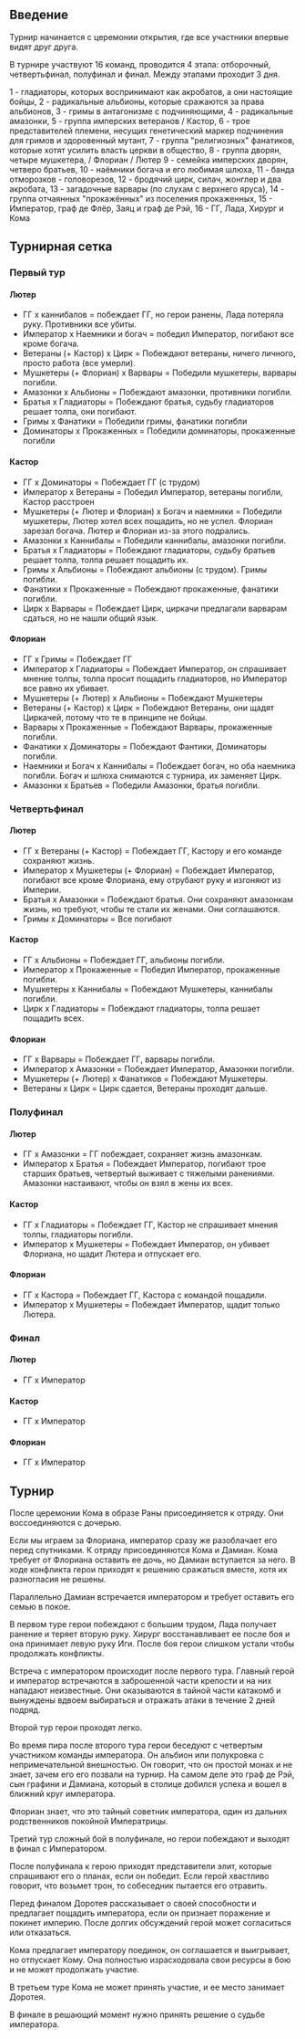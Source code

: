 ## Введение

Турнир начинается с церемонии открытия, где все участники впервые видят друг друга.

В турнире участвуют 16 команд, проводится 4 этапа: отборочный, четвертьфинал, полуфинал и финал. Между этапами проходит 3 дня.

1 - гладиаторы, которых воспринимают как акробатов, а они настоящие бойцы,
2 - радикальные альбионы, которые сражаются за права альбионов,
3 - гримы в антагонизме с подчиняющими,
4 - радикальные амазонки,
5 - группа имперских ветеранов / Кастор,
6 - трое представителей племени, несущих генетический маркер подчинения для гримов и здоровенный мутант,
7 - группа "религиозных" фанатиков, которые хотят усилить власть церкви в общество,
8 - группа дворян, четыре мушкетера, / Флориан / Лютер
9 - семейка имперских дворян, четверо братьев,
10 - наёмники богача и его любимая шлюха,
11 - банда отморозков - головорезов,
12 - бродячий цирк, силач, жонглер и два акробата,
13 - загадочные варвары (по слухам с верхнего яруса),
14 - группа отчаянных "прокажённых" из поселения прокаженных,
15 - Император, граф де Флёр, Заяц и граф де Рэй,
16 - ГГ, Лада, Хирург и Кома

## Турнирная сетка

### Первый тур

#### Лютер

* ГГ х каннибалов = побеждает ГГ, но герои ранены, Лада потеряла руку. Противники все убиты.
* Император х Наемники и богач = победил Император, погибают все кроме богача.
* Ветераны (+ Кастор) х Цирк = Побеждают ветераны, ничего личного, просто работа (все умерли).
* Мушкетеры (+ Флориан) х Варвары = Победили мушкетеры, варвары погибли.
* Амазонки х Альбионы = Побеждают амазонки, противники погибли.
* Братья х Гладиаторы = Побеждают братья, судьбу гладиаторов решает толпа, они погибают.
* Гримы х Фанатики = Победили гримы, фанатики погибли
* Доминаторы х Прокаженных = Победили доминаторы, прокаженные погибли

#### Кастор

* ГГ х Доминаторы = Побеждает ГГ (с трудом)
* Император х Ветераны = Победил Император, ветераны погибли, Кастор расстроен
* Мушкетеры (+ Лютер и Флориан) х Богач и наемники = Победили мушкетеры, Лютер хотел всех пощадить, но не успел. Флориан зарезал богача. Лютер и Флориан из-за этого подрались.
* Амазонки х Каннибалы = Победили каннибалы, амазонки погибли.
* Братья х Гладиаторы = Побеждают гладиаторы, судьбу братьев решает толпа, толпа решает пощадить их.
* Гримы х Альбионы = Побеждают альбионы (с трудом). Гримы погибли.
* Фанатики х Прокаженные = Побеждают прокаженные, фанатики погибли.
* Цирк х Варвары = Побеждает Цирк, циркачи предлагали варварам сдаться, но не нашли общий язык.

#### Флориан

* ГГ х Гримы = Побеждает ГГ
* Император х Гладиаторы = Побеждает Император, он спрашивает мнение толпы, толпа просит пощадить гладиаторов, но Император все равно их убивает.
* Мушкетеры (+ Лютер) х Альбионы = Побеждают Мушкетеры
* Ветераны (+ Кастор) х Цирк = Побеждают Ветераны, они щадят Циркачей, потому что те в принципе не бойцы.
* Варвары х Прокаженные = Побеждают Варвары, прокаженные погибли.
* Фанатики х Доминаторы = Побеждают Фантики, Доминаторы погибли.
* Наемники и Богач х Каннибалы = Побеждает богач, но оба наемника погибли. Богач и шлюха снимаются с турнира, их заменяет Цирк.
* Амазонки х Братьев = Победили Амазонки, братья погибли.

### Четвертьфинал

#### Лютер

* ГГ х Ветераны (+ Кастор) = Побеждает ГГ, Кастору и его команде сохраняют жизнь.
* Император х Мушкетеры (+ Флориан) = Побеждает Император, погибают все кроме Флориана, ему отрубают руку и изгоняют из Империи.
* Братья х Амазонки = Побеждают братья. Они сохраняют амазонкам жизнь, но требуют, чтобы те стали их женами. Они соглашаются.
* Гримы х Доминаторы = Все погибают

#### Кастор

* ГГ х Альбионы = Побеждает ГГ, альбионы погибли.
* Император х Прокаженные = Победил Император, прокаженные погибли.
* Мушкетеры х Каннибалы = Побеждают Мушкетеры, каннибалы погибли.
* Цирк х Гладиаторы = Побеждают гладиаторы, толпа решает пощадить всех.

#### Флориан

* ГГ х Варвары = Побеждает ГГ, варвары погибли.
* Император х Амазонки = Побеждает Император, Амазонки погибли.
* Мушкетеры (+ Лютер) х Фанатиков = Побеждают Мушкетеры.
* Ветераны х Цирк = Цирк сдается, Ветераны проходят дальше.

### Полуфинал

#### Лютер

* ГГ х Амазонки = ГГ побеждает, сохраняет жизнь амазонкам.
* Император х Братья = Побеждает Император, погибают трое старших братьев, четвертый выживает с тяжелыми ранениями. Амазонки настаивают, чтобы он взял в жены их всех.

#### Кастор

* ГГ х Гладиаторы = Побеждает ГГ, Кастор не спрашивает мнения толпы, гладиаторы погибли.
* Император х Мушкетеры = Побеждает Император, он убивает Флориана, но щадит Лютера и отпускает его.

#### Флориан

* ГГ х Кастора = Побеждает ГГ, Кастора с командой пощадили.
* Император х Мушкетеры = Побеждает Император, щадит только Лютера.

### Финал

#### Лютер

* ГГ х Император

#### Кастор

* ГГ х Император
#### Флориан

* ГГ х Император

## Турнир

После церемонии Кома в образе Раны присоединяется к отряду. Они воссоединяются с дочерью.

Если мы играем за Флориана, император сразу же разоблачает его перед спутниками. К отряду присоединяются Кома и Дамиан. Кома требует от Флориана оставить ее дочь, но Дамиан вступается за него. В ходе конфликта герои приходят к решению сражаться вместе, хотя их разногласия не решены.

Параллельно Дамиан встречается императором и требует оставить его семью в покое.

В первом туре герои побеждают с большим трудом, Лада получает ранение и теряет вторую руку. Хирург восстанавливает ее после боя и она принимает левую руку Иги. После боя герои слишком устали чтобы продолжать конфликты.

Встреча с императором происходит после первого тура. Главный герой и император встречаются в заброшенной части крепости и на них нападают неизвестные. Они оказываются в тайной части катакомб и вынуждены вдвоем выбираться и отражать атаки в течение 2 дней подряд.

Второй тур герои проходят легко.

Во время пира после второго тура герои беседуют с четвертым участником команды императора. Он альбион или полукровка с непримечательной внешностью. Он говорит, что он простой монах и не знает, зачем его его позвали на турнир. На самом деле это граф де Рэй, сын графини и Дамиана, который в столице добился успеха и вошел в ближний круг императора.

Флориан знает, что это тайный советник императора, один из дальних родственников покойной Императрицы.

Третий тур сложный бой в полуфинале, но герои побеждают и выходят в финал с Императором.

После полуфинала к герою приходят представители элит, которые спрашивают его о планах, если он победит. Если герой хвастливо говорит, что возьмет трон, то собеседник пытается его отравить.

Перед финалом Доротея рассказывает о своей способности и предлагает пощадить императора, если он признает поражение и покинет империю. После долгих обсуждений герой может согласиться или отказаться.

Кома предлагает императору поединок, он соглашается и выигрывает, но отпускает Кому. Она полностью израсходовала свои ресурсы в бою и не может продолжать участие.

В третьем туре Кома не может принять участие, и ее место занимает Доротея.

В финале в решающий момент нужно принять решение о судьбе императора.